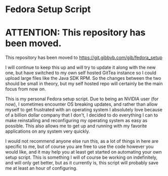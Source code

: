 # Fedora Setup Script

# ATTENTION: This repository has been moved.

This repository has been moved to https://git.gibbyb.com/gib/fedora_setup

I will continue to keep this up and will try to update it along with the new one, but have switched to my own self hosted GitTea instance so I could upload large files like the Java SDK RPM. So the changes between the two should be small in theory, but my self hosted repo will certainly be the main focus from now on.

This is my personal Fedora setup script. Due to being an NVIDIA user (for now), I sometimes encounter OS breaking updates, and rather than allow myself to get frustrated with an operating system I absolutely love because of a billion dollar company that I don't, I decided to do everything I can to make reinstalling and reconfiguring my operating system as easy as possible. This also allows me to get up and running with my favorite applications on any system very quickly.

I would not recommend anyone else run this, as a lot of things in here are specific to me, but of course you are free to use the code however you would like, and it may help you at least get started on automating your own setup script. This is something I will of course be working on indefinitely, and will only get better, but as it currently is, this script will probably save me at least an hour of configuring.

